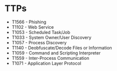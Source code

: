 # TTPs

* T1566 - Phishing
* T1102 - Web Service
* T1053 - Scheduled Task/Job
* T1033 - System Owner/User Discovery
* T1057 - Process Discovery
* T1140 - Deobfuscate/Decode Files or Information
* T1059 - Command and Scripting Interpreter
* T1559 - Inter-Process Communication
* T1071 - Application Layer Protocol
